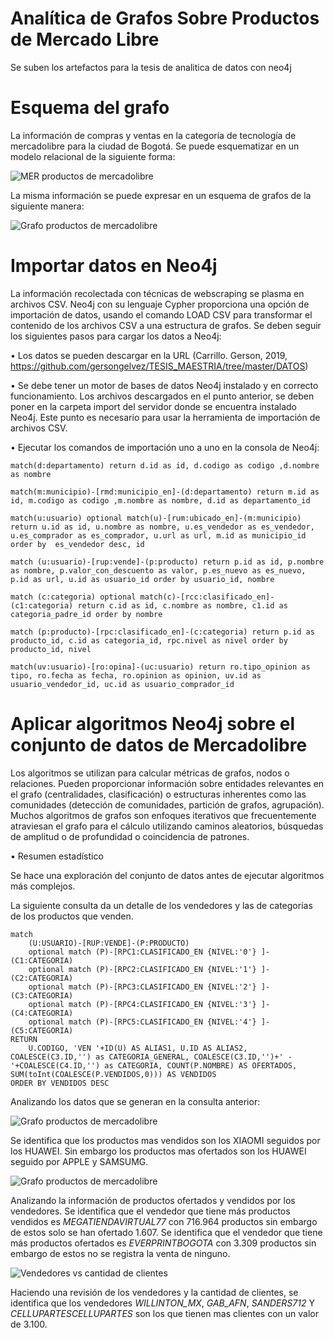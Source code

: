 # Analítica de Grafos Sobre Productos de Mercado Libre
Se suben los artefactos para la tesis de analitica de datos con neo4j

# Esquema del grafo
La información de compras y ventas en la categoría de tecnología de mercadolibre para la ciudad de Bogotá. Se puede esquematizar en un modelo relacional de la siguiente forma:

![MER productos de mercadolibre](https://github.com/gersongelvez/TESIS_MAESTRIA/blob/master/IMAGENES/0_1_MER_productos.png)
 
La misma información se puede expresar en un esquema de grafos de la siguiente manera:

![Grafo productos de mercadolibre](https://github.com/gersongelvez/TESIS_MAESTRIA/blob/master/IMAGENES/0_1_Grafo.jpg)
 
# Importar datos en Neo4j

La información recolectada con técnicas de webscraping se plasma en archivos CSV. Neo4j con su lenguaje Cypher proporciona una opción de importación de datos, usando el comando LOAD CSV para transformar el contenido de los archivos CSV a una estructura de grafos.
Se deben seguir los siguientes pasos para cargar los datos a Neo4j:

•	Los datos se pueden descargar en la URL (Carrillo. Gerson, 2019, https://github.com/gersongelvez/TESIS_MAESTRIA/tree/master/DATOS) 

•	Se debe tener un motor de bases de datos Neo4j instalado y en correcto funcionamiento. Los archivos descargados en el punto anterior, se deben poner en la carpeta import del servidor donde se encuentra instalado Neo4j. Este punto es necesario para usar la herramienta de importación de archivos CSV.

•	Ejecutar los comandos de importación uno a uno en la consola de Neo4j:

```cypher
match(d:departamento) return d.id as id, d.codigo as codigo ,d.nombre as nombre

match(m:municipio)-[rmd:municipio_en]-(d:departamento) return m.id as id, m.codigo as codigo ,m.nombre as nombre, d.id as departamento_id

match(u:usuario) optional match(u)-[rum:ubicado_en]-(m:municipio) return u.id as id, u.nombre as nombre, u.es_vendedor as es_vendedor, u.es_comprador as es_comprador, u.url as url, m.id as municipio_id order by  es_vendedor desc, id

match (u:usuario)-[rup:vende]-(p:producto) return p.id as id, p.nombre as nombre, p.valor_con_descuento as valor, p.es_nuevo as es_nuevo, p.id as url, u.id as usuario_id order by usuario_id, nombre

match (c:categoria) optional match(c)-[rcc:clasificado_en]-(c1:categoria) return c.id as id, c.nombre as nombre, c1.id as categoria_padre_id order by nombre

match (p:producto)-[rpc:clasificado_en]-(c:categoria) return p.id as producto_id, c.id as categoria_id, rpc.nivel as nivel order by producto_id, nivel

match(uv:usuario)-[ro:opina]-(uc:usuario) return ro.tipo_opinion as tipo, ro.fecha as fecha, ro.opinion as opinion, uv.id as usuario_vendedor_id, uc.id as usuario_comprador_id

```


# Aplicar algoritmos Neo4j sobre el conjunto de datos de Mercadolibre

Los algoritmos se utilizan para calcular métricas de grafos, nodos o relaciones.
Pueden proporcionar información sobre entidades relevantes en el grafo (centralidades, clasificación) o estructuras inherentes como las comunidades (detección de comunidades, partición de grafos, agrupación).
Muchos algoritmos de grafos son enfoques iterativos que frecuentemente atraviesan el grafo para el cálculo utilizando caminos aleatorios, búsquedas de amplitud o de profundidad o coincidencia de patrones.

•	Resumen estadístico

Se hace una exploración del conjunto de datos antes de ejecutar algoritmos más complejos. 

La siguiente consulta da un detalle de los vendedores y las de categorias de los productos que venden.

```cypher
match 
	(U:USUARIO)-[RUP:VENDE]-(P:PRODUCTO) 
	optional match (P)-[RPC1:CLASIFICADO_EN {NIVEL:'0'} ]-(C1:CATEGORIA) 
	optional match (P)-[RPC2:CLASIFICADO_EN {NIVEL:'1'} ]-(C2:CATEGORIA) 
	optional match (P)-[RPC3:CLASIFICADO_EN {NIVEL:'2'} ]-(C3:CATEGORIA)
	optional match (P)-[RPC4:CLASIFICADO_EN {NIVEL:'3'} ]-(C4:CATEGORIA)
	optional match (P)-[RPC5:CLASIFICADO_EN {NIVEL:'4'} ]-(C5:CATEGORIA)
RETURN
	U.CODIGO, 'VEN '+ID(U) AS ALIAS1, U.ID AS ALIAS2, COALESCE(C3.ID,'') as CATEGORIA_GENERAL, COALESCE(C3.ID,'')+' - '+COALESCE(C4.ID,'') as CATEGORIA, COUNT(P.NOMBRE) AS OFERTADOS, SUM(toInt(COALESCE(P.VENDIDOS,0))) AS VENDIDOS
ORDER BY VENDIDOS DESC
```

Analizando los datos que se generan en la consulta anterior:

![Grafo productos de mercadolibre](https://github.com/gersongelvez/TESIS_MAESTRIA/blob/master/IMAGENES/0_2_PRODUCTOS_VENDIDOS.png)

Se identifica que los productos mas vendidos son los XIAOMI seguidos por los HUAWEI. Sin embargo los productos mas ofertados son los HUAWEI seguido por APPLE y SAMSUMG.

![Grafo productos de mercadolibre](https://github.com/gersongelvez/TESIS_MAESTRIA/blob/master/IMAGENES/0_3_VENDEDORES_VS_PRODUCTOS.png)

Analizando la información de productos ofertados y vendidos por los vendedores. Se identifica que el vendedor que tiene más productos vendidos es _MEGATIENDAVIRTUAL77_ con 716.964 productos sin embargo de estos solo se han ofertado 1.607. Se identifica que el vendedor que tiene más productos ofertados es _EVERPRINTBOGOTA_ con 3.309 productos sin embargo de estos no se registra la venta de ninguno.

![Vendedores vs cantidad de clientes](https://github.com/gersongelvez/TESIS_MAESTRIA/blob/master/IMAGENES/0_4_VENDEDORES_VS_CANTIDAD_DE_CLIENTES.png)

Haciendo una revisión de los vendedores y la cantidad de clientes, se identifica que los vendedores _WILLINTON_MX_, _GAB_AFN_, _SANDERS712_ Y _CELLUPARTESCELLUPARTES_ son los que tienen mas clientes con un valor de 3.100.
